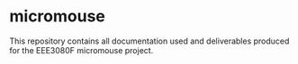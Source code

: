 # micromouse
This repository contains all documentation used and deliverables produced for the EEE3080F micromouse project.
